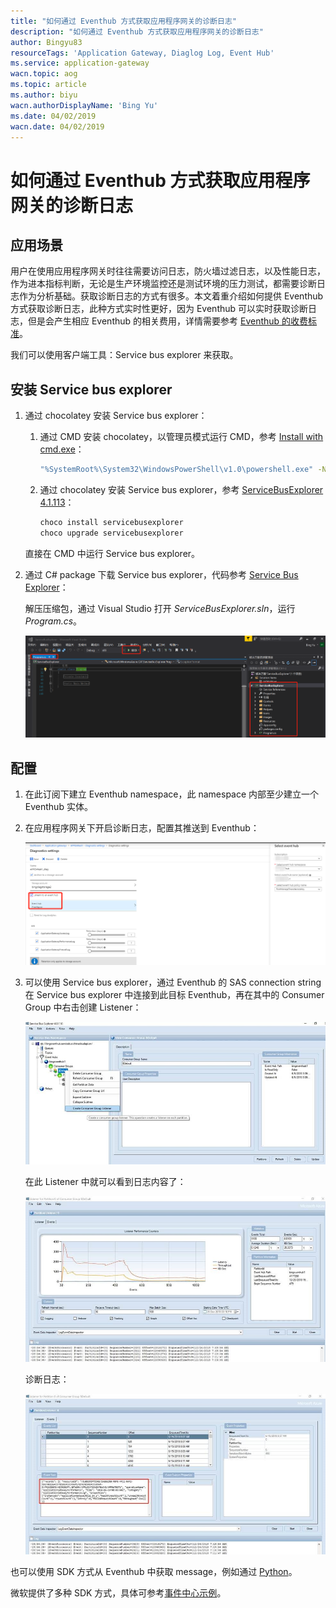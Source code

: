 ```yaml
---
title: "如何通过 Eventhub 方式获取应用程序网关的诊断日志"
description: "如何通过 Eventhub 方式获取应用程序网关的诊断日志"
author: Bingyu83
resourceTags: 'Application Gateway, Diaglog Log, Event Hub'
ms.service: application-gateway
wacn.topic: aog
ms.topic: article
ms.author: biyu
wacn.authorDisplayName: 'Bing Yu'
ms.date: 04/02/2019
wacn.date: 04/02/2019
---
```


# 如何通过 Eventhub 方式获取应用程序网关的诊断日志

## 应用场景

用户在使用应用程序网关时往往需要访问日志，防火墙过滤日志，以及性能日志，作为进本指标判断，无论是生产环境监控还是测试环境的压力测试，都需要诊断日志作为分析基础。获取诊断日志的方式有很多。本文着重介绍如何提供 Eventhub 方式获取诊断日志，此种方式实时性更好，因为 Eventhub 可以实时获取诊断日志，但是会产生相应 Eventhub 的相关费用，详情需要参考 [Eventhub 的收费标准](https://www.azure.cn/en-us/pricing/details/event-hubs/)。

我们可以使用客户端工具：Service bus explorer 来获取。

## 安装 Service bus explorer

1. 通过 chocolatey 安装 Service bus explorer：

    1. 通过 CMD 安装 chocolatey，以管理员模式运行 CMD，参考 [Install with cmd.exe](https://chocolatey.org/docs/installation#install-with-cmdexe)：

        ```bash
        "%SystemRoot%\System32\WindowsPowerShell\v1.0\powershell.exe" -NoProfile -InputFormat None -ExecutionPolicy Bypass -Command "iex ((New-Object System.Net.WebClient).DownloadString('https://chocolatey.org/install.ps1'))" && SET "PATH=%PATH%;%ALLUSERSPROFILE%\chocolatey\bin"
        ```

    2. 通过 chocolatey 安装 Service bus explorer，参考 [ServiceBusExplorer 4.1.113](https://chocolatey.org/packages/ServiceBusExplorer)：

        ```bash
        choco install servicebusexplorer
        choco upgrade servicebusexplorer
        ```

    直接在 CMD 中运行 Service bus explorer。

2. 通过 C# package 下载 Service bus explorer，代码参考 [Service Bus Explorer](https://code.msdn.microsoft.com/windowsapps/Service-Bus-Explorer-f2abca5a)：

    解压压缩包，通过 Visual Studio 打开 *ServiceBusExplorer.sln*，运行 *Program.cs*。

    ![01](media/aog-application-gateway-howto-get-diaglog-via-event-hub/01.png "01")

## 配置

1. 在此订阅下建立 Eventhub namespace，此 namespace 内部至少建立一个 Eventhub 实体。

2. 在应用程序网关下开启诊断日志，配置其推送到 Eventhub：

    ![02](media/aog-application-gateway-howto-get-diaglog-via-event-hub/02.png "02")

3. 可以使用 Service bus explorer，通过 Eventhub 的 SAS connection string 在 Service bus explorer 中连接到此目标 Eventhub，再在其中的 Consumer Group 中右击创建 Listener：

    ![03](media/aog-application-gateway-howto-get-diaglog-via-event-hub/03.jpg "03")

    在此 Listener 中就可以看到日志内容了：

    ![04](media/aog-application-gateway-howto-get-diaglog-via-event-hub/04.jpg "04")

    诊断日志：

    ![05](media/aog-application-gateway-howto-get-diaglog-via-event-hub/05.jpg "05")

也可以使用 SDK 方式从 Eventhub 中获取 message，例如通过 [Python](https://docs.azure.cn/zh-cn/event-hubs/event-hubs-python-get-started-receive#install-python-package)。

微软提供了多种 SDK 方式，具体可参考[事件中心示例](https://docs.azure.cn/zh-cn/event-hubs/event-hubs-samples)。